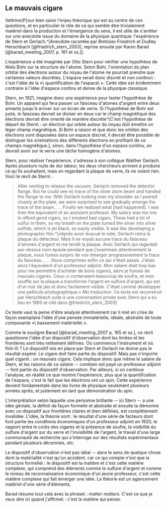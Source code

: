 ## Le mauvais cigare

\lettrine{P}our bien saisir l'enjeu théorique qui est au centre de ces questions, et en particulier le rôle de ce qui semble être trivialement matériel dans la production et l'émergence du sens, il est utile de s'arrêter sur une anecdote issue du domaine de la physique quantique: l'expérience de Stern et Gerlach.^[Anecdote racontée par Bretislav Friedrich et Dudley Herschbach [@friedrich_stern_2003], reprise ensuite par Karen Barad [@barad_meeting_2007, p. 161 et ss.]].
<!-- La phrase manquait de légèreté, pour alléger sa structure, je l'ai donc remaniée et ai ajouté les sources en note de bas de page. -->

L'expérience a été imaginée par Otto Stern pour vérifier une hypothèse de Niels Bohr sur la structure de l'atome. Selon Bohr, l'orientation du plan orbital des électrons autour du noyau de l'atome ne pourrait prendre que certaines valeurs discrètes. L'espace serait donc discret et non continu\ : c'est l'idée de la «\ quantification de l'espace\ ». Cette idée est évidemment contraire à l'idée d'espace continu et dense de la physique classique.

Stern, en 1921, imagine donc une expérience pour tester l'hypothèse de Bohr. Un appareil qui fera passer un faisceau d'atomes d'argent entre deux aimants jusqu'à arriver sur un écran de verre. Si l'hypothèse de Bohr est juste, le faisceau devrait se diviser en deux car le champ magnétique des électrons devrait être orienté de manière discrète^[C'est l'hypothèse de départ de Stern\ : un électron qui orbite autour du noyau doit émettre un léger champ magnétique. Si Bohr a raison et que donc les orbites des électrons sont disposées dans un espace discret, il devrait être possible de distinguer les orientations des différents électrons en profitant de ce champs magnétique.], sinon, dans l'hypothèse d'un espace continu, on devrait avoir sur le verre une tâche homogène d'atomes.

Stern, pour réaliser l'expérience, s'adresse à son collègue Walther Gerlach. Après plusieurs nuits de dur labeur, les deux chercheurs arrivent à produire ce qu'ils souhaitent, mais en regardant la plaque de verre, ils ne voient rien. Voici le récit de Stern\ :
<!-- Pour gagner en efficacité dans la narration de l'anecdote, j'ai raccourcis ce passage. -->

>After venting to release the vacuum, Gerlach removed the detector flange. But he could see no trace of the silver atom beam and handed the flange to me. With Gerlach looking over my shoulder as I peered closely at the plate, we were surprised to see gradually emerge the trace of the beam.. . . Finally we realized what [had happened]. I was then the equivalent of an assistant professor.
My salary was too low to afford good cigars, so I smoked bad cigars. These had a lot of sulfur in them, so my breath on the plate turned the silver into silver sulfide, which is jet black, so easily visible. It was like developing a photographic film.^[«Après avoir évacué le vide, Gerlach retira la plaque du détecteur. Mais il ne voyait aucune trace du faisceau d'atomes d'argent et me tendit la plaque. Avec Gerlach qui regardait par-dessus mon épaule pendant que j'examinais attentivement la plaque, nous fumes surpris de voir émerger progressivement la trace du faisceau... . . Nous comprimes enfin ce qui s'était passé. J'étais alors l'équivalent d'un professeur adjoint.
Mon salaire était trop bas pour me permettre d'acheter de bons cigares, alors je fumais de mauvais cigares. Ceux-ci contenaient beaucoup de soufre, et mon souffle sur la plaque a transformé l'argent en sulfure d'argent, qui est d'un noir de jais et donc facilement visible. C'était comme développer une pellicule photographique.» _Ma traduction_. Ce texte est reconstruit par Herschbach suite à une conversation privée avec Stern qui a eu lieu en 1960 et cité dans @friedrich_stern_2003]

Ce texte vaut la peine d'être analysé attentivement car il met en crise de façon exemplaire l'idée d'une pensée immatérielle, idéale, abstraite de toute composante «\ bassement matérielle\ ».

Comme le souligne Barad [@barad_meeting_2007 p. 165 et ss.], ce récit questionne l'idée d'un dispositif d'observation dont les limites et les frontières sont très nettement définies. Où commence l'instrument et où finit-il\ ? Le dispositif mis en place par Stern et Gerlach ne donne pas le résultat espéré. Le cigare doit faire partie du dispositif. Mais pas n'importe quel cigare\ : un mauvais cigare. Cela implique donc que même le salaire de Stern, et les raisons de ce salaire -- combien est payé un professeur adjoint -- font partie du dispositif d'observation. Par ailleurs, si on continue l'analyse, <!-- Incohérence syntaxique --> en réalité ce que montre l'expérience, plus que la quantification de l'espace, c'est le fait que les électrons ont un spin. Cette expérience devient fondamentale dans les livres de physique seulement plusieurs années après, et justement en tant que démonstration du spin.

L'interprétation selon laquelle une personne brillante -- ici Stern -- a une idée géniale, la définit de façon formelle et abstraite et ensuite la démontre avec un dispositif aux frontières claires et bien définies, est complètement invalidée. L'idée, la théorie sont : le résultat d'une série de facteurs dont font partie les conditions économiques d'un professeur adjoint en 1920, le rapport entre le coûts des cigares et la présence de soufre, la visibilité du sulfure d'argent sur du verre et l'invisibilité de l'argent, le travail d'une large communauté de recherche qui s'interroge sur des résultats expérimentaux pendant plusieurs décennies, etc.

Le dispositif d'observation n'est pas idéal -- dans le sens de quelque chose dont la matérialité n'est qu'un accident, car ce qui compte n'est que la structure formelle\ : le dispositif est la matière et c'est cette matière complexe, qui comprend des éléments comme le sulfure d'argent et comme le niveau de reconnaissance économique d'un jeune professeur, c'est cette matière complexe qui fait émerger une idée. La théorie est un agencement matériel d'une série d'éléments.

Barad résume tout cela avec la phrase\ : _matter matters_. C'est ce que je veux dire ici quand j'affirme\ : c'est la matière qui pense.

